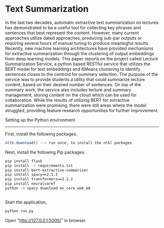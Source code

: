 # Text Summarization
In the last two decades, automatic extractive text summarization on lectures has demonstrated to be a useful tool for collecting key phrases and sentences that best represent the content. However, many current approaches utilize dated approaches, producing sub-par outputs or requiring several hours of manual tuning to produce meaningful results. Recently, new machine learning architectures have provided mechanisms for extractive summarization through the clustering of output embeddings from deep learning models. This paper reports on the project called Lecture Summarization Service, a python based RESTful service that utilizes the BERT model for text embeddings and KMeans clustering to identify sentences closes to the centroid for summary selection. The purpose of the service was to provide students a utility that could summarize lecture content, based on their desired number of sentences. On top of the summary work, the service also includes lecture and summary management, storing content on the cloud which can be used for collaboration. While the results of utilizing BERT for extractive summarization were promising, there were still areas where the model struggled, providing feature research opportunities for further improvement. 

Setting up the Python environment

---
First, install the following packages.

```bash
nltk.download() --> run once, to install the ntkl packages  
```

Next, install the following Pip packages.

```bash
pip install flask
pip install -r requirements.txt
pip install bert-extractive-summarizer
pip install spacy==2.1.3
pip install transformers==2.2.2
pip install neuralcoref
python -m spacy download en_core_web_md
 
 ```

Start the application,
```bash
python run.py
```
Open "http://127.0.0.1:5000/" in browser.

